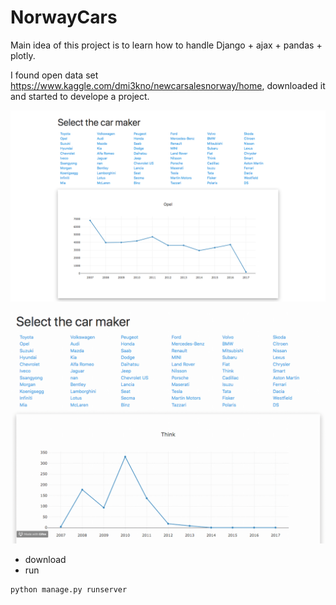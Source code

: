 # NorwayCars

Main idea of this project is to learn how to handle Django + ajax + pandas + plotly.

I found open data set https://www.kaggle.com/dmi3kno/newcarsalesnorway/home, downloaded it and started to develope a project.

![](screenshots/screenshot_2.png)

![](screenshots/gif.gif)

* download
* run

```bash
python manage.py runserver
```